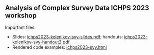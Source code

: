 ## Analysis of Complex Survey Data ICHPS 2023 workshop

Important files:

* Slides: [ichps2023-kolenikov-svy-slides.pdf](ichps2023-kolenikov-svy-slides.pdf); 
  handouts: [ichps2023-kolenikov-svy-handout2.pdf](ichps2023-kolenikov-svy-handout2.pdf)
* Rendered code examples: [ichps2023-svy.html](https://htmlpreview.github.io/?https://github.com/skolenik/ICHPS2023-svy/blob/master/ichps2023-svy.html)
